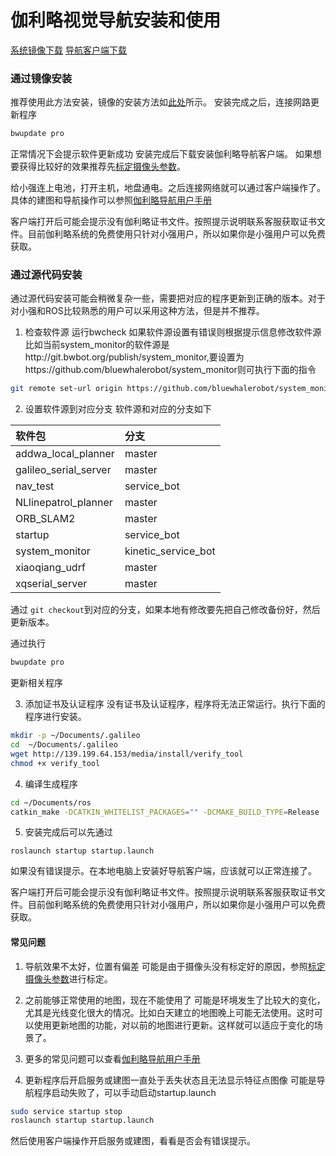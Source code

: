 # 伽利略视觉导航安装和使用<br>
[系统镜像下载](http://139.199.64.153/static/xq_os_v2.0.4_2018-6-14.iso)
[导航客户端下载](http://139.199.64.153/media/install/%E4%BC%BD%E5%88%A9%E7%95%A5%E5%AF%BC%E8%88%AA%E5%AE%A2%E6%88%B7%E7%AB%AF%E5%AE%89%E8%A3%85%E7%A8%8B%E5%BA%8F.exe)
### 通过镜像安装
推荐使用此方法安装，镜像的安装方法如[此处](https://community.bwbot.org/topic/232)所示。
安装完成之后，连接网路更新程序
```bash
bwupdate pro
```
正常情况下会提示软件更新成功
安装完成后下载安装伽利略导航客户端。
如果想要获得比较好的效果推荐先[标定摄像头参数](https://community.bwbot.org/topic/486/%E5%A6%82%E4%BD%95%E6%A0%87%E5%AE%9A%E5%8D%95%E7%9B%AE%E6%91%84%E5%83%8F%E5%A4%B4)。

给小强连上电池，打开主机，地盘通电。之后连接网络就可以通过客户端操作了。
具体的建图和导航操作可以参照[伽利略导航用户手册](https://doc.bwbot.org/books-online/galileo-servicebot-doc/remote.html#start)

客户端打开后可能会提示没有伽利略证书文件。按照提示说明联系客服获取证书文件。目前伽利略系统的免费使用只针对小强用户，所以如果你是小强用户可以免费获取。

### 通过源代码安装
通过源代码安装可能会稍微复杂一些，需要把对应的程序更新到正确的版本。对于对小强和ROS比较熟悉的用户可以采用这种方法，但是并不推荐。
1. 检查软件源
运行bwcheck
如果软件源设置有错误则根据提示信息修改软件源
比如当前system_monitor的软件源是http://git.bwbot.org/publish/system_monitor,要设置为https://github.com/bluewhalerobot/system_monitor则可执行下面的指令

```bash
git remote set-url origin https://github.com/bluewhalerobot/system_monitor
```
2. 设置软件源到对应分支
软件源和对应的分支如下

|软件包|分支|
|:--|:--|
|addwa_local_planner|master|
|galileo_serial_server|master|
|nav_test|service_bot|
|NLlinepatrol_planner|master|
|ORB_SLAM2|master|
|startup|service_bot|
|system_monitor|kinetic_service_bot|
|xiaoqiang_udrf|master|
|xqserial_server|master|

通过 `git checkout`到对应的分支，如果本地有修改要先把自己修改备份好，然后更新版本。

通过执行
```bash
bwupdate pro
```
更新相关程序

3. 添加证书及认证程序
没有证书及认证程序，程序将无法正常运行。执行下面的程序进行安装。
```bash
mkdir -p ~/Documents/.galileo
cd  ~/Documents/.galileo
wget http://139.199.64.153/media/install/verify_tool
chmod +x verify_tool
```

4. 编译生成程序
```bash
cd ~/Documents/ros
catkin_make -DCATKIN_WHITELIST_PACKAGES="" -DCMAKE_BUILD_TYPE=Release
```
5. 安装完成后可以先通过
```
roslaunch startup startup.launch
```
如果没有错误提示。在本地电脑上安装好导航客户端，应该就可以正常连接了。

客户端打开后可能会提示没有伽利略证书文件。按照提示说明联系客服获取证书文件。目前伽利略系统的免费使用只针对小强用户，所以如果你是小强用户可以免费获取。

#### 常见问题
1. 导航效果不太好，位置有偏差
可能是由于摄像头没有标定好的原因，参照[标定摄像头参数](https://community.bwbot.org/topic/486/%E5%A6%82%E4%BD%95%E6%A0%87%E5%AE%9A%E5%8D%95%E7%9B%AE%E6%91%84%E5%83%8F%E5%A4%B4)进行标定。

2. 之前能够正常使用的地图，现在不能使用了
可能是环境发生了比较大的变化，尤其是光线变化很大的情况。比如白天建立的地图晚上可能无法使用。这时可以使用更新地图的功能，对以前的地图进行更新。这样就可以适应于变化的场景了。

3. 更多的常见问题可以查看[伽利略导航用户手册](https://doc.bwbot.org/books-online/galileo-servicebot-doc/faq.html#start)

4. 更新程序后开启服务或建图一直处于丢失状态且无法显示特征点图像
可能是导航程序启动失败了，可以手动启动startup.launch
```bash
sudo service startup stop
roslaunch startup startup.launch
```
然后使用客户端操作开启服务或建图，看看是否会有错误提示。
